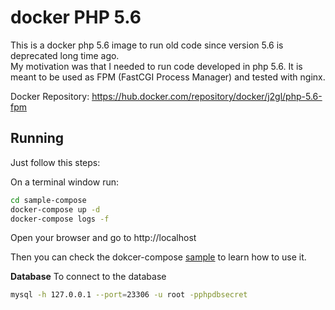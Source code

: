 # docker PHP 5.6

This is a docker php 5.6 image to run old code since version 5.6 is deprecated long time ago.  
My motivation was that I needed to run code developed in php 5.6.
It is meant to be used as FPM (FastCGI Process Manager) and tested with nginx.

Docker Repository: https://hub.docker.com/repository/docker/j2gl/php-5.6-fpm

## Running

Just follow this steps:

On a terminal window run:
```sh
cd sample-compose
docker-compose up -d
docker-compose logs -f
```

Open your browser and go to http://localhost

Then you can check the dokcer-compose [sample](sample-compose/docker-compose.yml) to learn how to use it.

**Database**
To connect to the database 
```sh
mysql -h 127.0.0.1 --port=23306 -u root -pphpdbsecret
```